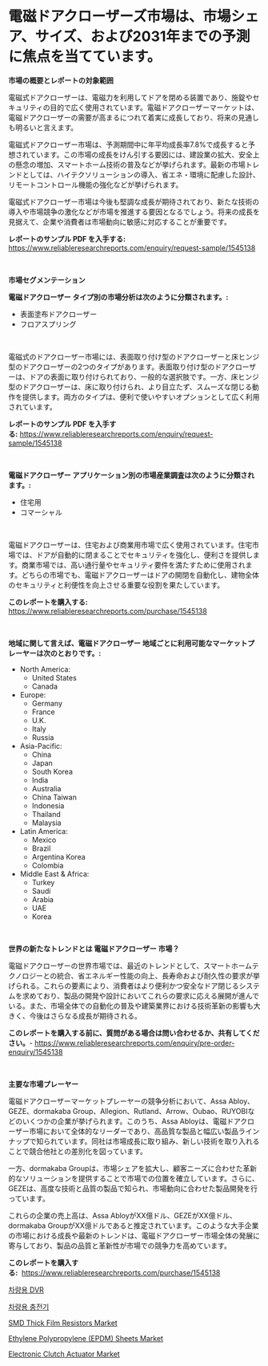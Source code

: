 <p><h1>電磁ドアクローザーズ市場は、市場シェア、サイズ、および2031年までの予測に焦点を当てています。</h1></p><p><strong>市場の概要とレポートの対象範囲</strong></p>
<p><p>電磁式ドアクローザーは、電磁力を利用してドアを閉める装置であり、施錠やセキュリティの目的で広く使用されています。電磁ドアクローザーマーケットは、電磁ドアクローザーの需要が高まるにつれて着実に成長しており、将来の見通しも明るいと言えます。</p><p>電磁式ドアクローザー市場は、予測期間中に年平均成長率7.8%で成長すると予想されています。この市場の成長をけん引する要因には、建設業の拡大、安全上の懸念の増加、スマートホーム技術の普及などが挙げられます。最新の市場トレンドとしては、ハイテクソリューションの導入、省エネ・環境に配慮した設計、リモートコントロール機能の強化などが挙げられます。</p><p>電磁式ドアクローザー市場は今後も堅調な成長が期待されており、新たな技術の導入や市場競争の激化などが市場を推進する要因となるでしょう。将来の成長を見据えて、企業や消費者は市場動向に敏感に対応することが重要です。</p></p>
<p><strong>レポートのサンプル PDF を入手する:</strong> <a href="https://www.reliableresearchreports.com/enquiry/request-sample/1545138">https://www.reliableresearchreports.com/enquiry/request-sample/1545138</a></p>
<p>&nbsp;</p>
<p><strong>市場セグメンテーション</strong></p>
<p><strong>電磁ドアクローザー タイプ別の市場分析は次のように分類されます。:</strong></p>
<p><ul><li>表面塗布ドアクローザー</li><li>フロアスプリング</li></ul></p>
<p>&nbsp;</p>
<p><p>電磁式のドアクローザー市場には、表面取り付け型のドアクローザーと床ヒンジ型のドアクローザーの2つのタイプがあります。表面取り付け型のドアクローザーは、ドアの表面に取り付けられており、一般的な選択肢です。一方、床ヒンジ型のドアクローザーは、床に取り付けられ、より目立たず、スムーズな閉じる動作を提供します。両方のタイプは、便利で使いやすいオプションとして広く利用されています。</p></p>
<p><strong>レポートのサンプル PDF を入手する:</strong>&nbsp;<a href="https://www.reliableresearchreports.com/enquiry/request-sample/1545138">https://www.reliableresearchreports.com/enquiry/request-sample/1545138</a></p>
<p>&nbsp;</p>
<p><strong> 電磁ドアクローザー アプリケーション別の市場産業調査は次のように分類されます。:</strong></p>
<p><ul><li>住宅用</li><li>コマーシャル</li></ul></p>
<p>&nbsp;</p>
<p><p>電磁ドアクローザーは、住宅および商業用市場で広く使用されています。住宅市場では、ドアが自動的に閉まることでセキュリティを強化し、便利さを提供します。商業市場では、高い通行量やセキュリティ要件を満たすために使用されます。どちらの市場でも、電磁ドアクローザーはドアの開閉を自動化し、建物全体のセキュリティと利便性を向上させる重要な役割を果たしています。</p></p>
<p><strong>このレポートを購入する:</strong>&nbsp; <a href="https://www.reliableresearchreports.com/purchase/1545138">https://www.reliableresearchreports.com/purchase/1545138</a></p>
<p>&nbsp;</p>
<p><strong>地域に関して言えば、電磁ドアクローザー 地域ごとに利用可能なマーケットプレーヤーは次のとおりです。:</strong></p>
<p><ul>
    <li>
        North America:
        <ul>
            <li>United States</li>
            <li>Canada</li>
        </ul>
    </li>
    <li>
        Europe:
        <ul>
            <li>Germany</li>
            <li>France</li>
            <li>U.K.</li>
            <li>Italy</li>
            <li>Russia</li>
        </ul>
    </li>
    <li>
        Asia-Pacific:
        <ul>
            <li>China</li>
            <li>Japan</li>
            <li>South Korea</li>
            <li>India</li>
            <li>Australia</li>
            <li>China Taiwan</li>
            <li>Indonesia</li>
            <li>Thailand</li>
            <li>Malaysia</li>
        </ul>
    </li>
    <li>
        Latin America:
        <ul>
            <li>Mexico</li>
            <li>Brazil</li>
            <li>Argentina Korea</li>
            <li>Colombia</li>
        </ul>
    </li>
    <li>
        Middle East & Africa:
        <ul>
            <li>Turkey</li>
            <li>Saudi</li>
            <li>Arabia</li>
            <li>UAE</li>
            <li>Korea</li>
        </ul>
    </li>
    </ul></p>
<p>&nbsp;</p>
<p><strong>世界の新たなトレンドとは 電磁ドアクローザー 市場？</strong></p>
<p><p>電磁ドアクローザーの世界市場では、最近のトレンドとして、スマートホームテクノロジーとの統合、省エネルギー性能の向上、長寿命および耐久性の要求が挙げられる。これらの要素により、消費者はより便利かつ安全なドア閉じるシステムを求めており、製品の開発や設計においてこれらの要求に応える展開が進んでいる。また、市場全体での自動化の普及や建築業界における技術革新の影響も大きく、今後はさらなる成長が期待される。</p></p>
<p><strong>このレポートを購入する前に、質問がある場合は問い合わせるか、共有してください。</strong>- <a href="https://www.reliableresearchreports.com/enquiry/pre-order-enquiry/1545138">https://www.reliableresearchreports.com/enquiry/pre-order-enquiry/1545138</a></p>
<p>&nbsp;</p>
<p><strong>主要な市場プレーヤー</strong></p>
<p><p>電磁ドアクローザーマーケットプレーヤーの競争分析において、Assa Abloy、GEZE、dormakaba Group、Allegion、Rutland、Arrow、Oubao、RUYOBIなどのいくつかの企業が挙げられます。このうち、Assa Abloyは、電磁ドアクローザー市場において全体的なリーダーであり、高品質な製品と幅広い製品ラインナップで知られています。同社は市場成長に取り組み、新しい技術を取り入れることで競合他社との差別化を図っています。</p><p>一方、dormakaba Groupは、市場シェアを拡大し、顧客ニーズに合わせた革新的なソリューションを提供することで市場での位置を確立しています。さらに、GEZEは、高度な技術と品質の製品で知られ、市場動向に合わせた製品開発を行っています。</p><p>これらの企業の売上高は、Assa AbloyがXX億ドル、GEZEがXX億ドル、dormakaba GroupがXX億ドルであると推定されています。このような大手企業の市場における成長や最新のトレンドは、電磁ドアクローザー市場全体の発展に寄与しており、製品の品質と革新性が市場での競争力を高めています。</p></p>
<p><strong>このレポートを購入する:</strong>&nbsp;&nbsp;<a href="https://www.reliableresearchreports.com/purchase/1545138">https://www.reliableresearchreports.com/purchase/1545138</a></p>
<p><p><a href="https://github.com/iansanftyord09878/Market-Research-Report-List-1/blob/main/996349612898.md">차량용 DVR</a></p><p><a href="https://github.com/Skyleitney456456/Market-Research-Report-List-1/blob/main/371180212897.md">차량용 충전기</a></p><p><a href="https://github.com/Alonsoolds3wq1d81czn8rbol/Market-Research-Report-List-1/blob/main/smd-thick-film-resistors-market.md">SMD Thick Film Resistors Market</a></p><p><a href="https://www.linkedin.com/pulse/ethylene-polypropylene-epdm-sheets-market-share-amp-xguse?trackingId=qViTRNk30rLfY2vMDpESFQ%3D%3D">Ethylene Polypropylene (EPDM) Sheets Market</a></p><p><a href="https://www.linkedin.com/pulse/electronic-clutch-actuator-market-furnish-information-size-zhchc?trackingId=lM3trxzk3i%2BzeaDHwFG37w%3D%3D">Electronic Clutch Actuator Market</a></p></p>